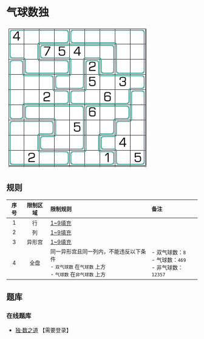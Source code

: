 # 气球数独
<!-- START doctoc generated TOC please keep comment here to allow auto update -->
<!-- DON'T EDIT THIS SECTION, INSTEAD RE-RUN doctoc TO UPDATE -->

<!-- END doctoc generated TOC please keep comment here to allow auto update -->

![题](../../../images/sudoku/气球数独.png)

## 规则

| 序号 | 限制区域 | 限制规则 | 备注 |
| :---: | :---: | :--- | :--- |
| 1 | 行 | [1~9填充] | |
| 2 | 列 | [1~9填充] | |
| 3 | 异形宫 | [1~9填充] | |
| 4 | 全盘 | 同一异形宫且同一列内，不能违反以下条件<br>- `双气球数` 在`气球数` 上方<br>- `气球数` 在`非气球数` 上方 | - 双气球数：`8` <br/>- 气球数：`469` <br/>- 非气球数：`12357` |

## 题库

### 在线题库

- [独·数之道](http://www.sudokufans.org.cn/lx/game.index.php?type=jchqq) 【需要登录】

[1~9填充]: ../../../rules/rules.md#1to9填充
